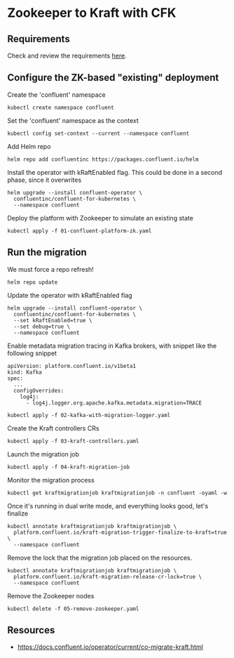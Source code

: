 # Zookeeper to Kraft with CFK

## Requirements

Check and review the requirements [here](https://docs.confluent.io/operator/current/co-migrate-kraft.html#requirements-and-considerations).


## Configure the ZK-based "existing" deployment


Create the 'confluent' namespace
```
kubectl create namespace confluent
``` 


Set the 'confluent' namespace as the context
```
kubectl config set-context --current --namespace confluent
```


Add Helm repo
```
helm repo add confluentinc https://packages.confluent.io/helm
```


Install the operator with kRaftEnabled flag. This could be done in a second phase, since it overwrites
```
helm upgrade --install confluent-operator \
  confluentinc/confluent-for-kubernetes \
  --namespace confluent
```


Deploy the platform with Zookeeper to simulate an existing state
```
kubectl apply -f 01-confluent-platform-zk.yaml
```


## Run the migration

We must force a repo refresh!
```
helm repo update
```

Update the operator with kRaftEnabled flag
```
helm upgrade --install confluent-operator \
  confluentinc/confluent-for-kubernetes \
  --set kRaftEnabled=true \
  --set debug=true \
  --namespace confluent
```

Enable metadata migration tracing in Kafka brokers, with snippet like the following snippet
```
apiVersion: platform.confluent.io/v1beta1
kind: Kafka
spec:
  ...
  configOverrides:
    log4j:
      - log4j.logger.org.apache.kafka.metadata.migration=TRACE
```

```
kubectl apply -f 02-kafka-with-migration-logger.yaml
```


Create the Kraft controllers CRs
```
kubectl apply -f 03-kraft-controllers.yaml
```


Launch the migration job
```
kubectl apply -f 04-kraft-migration-job
```

Monitor the migration process
```
kubectl get kraftmigrationjob kraftmigrationjob -n confluent -oyaml -w
```


Once it's running in dual write mode, and everything looks good, let's finalize
```
kubectl annotate kraftmigrationjob kraftmigrationjob \
  platform.confluent.io/kraft-migration-trigger-finalize-to-kraft=true \
  --namespace confluent
```

Remove the lock that the migration job placed on the resources.
```
kubectl annotate kraftmigrationjob kraftmigrationjob \
  platform.confluent.io/kraft-migration-release-cr-lock=true \
  --namespace confluent
```

Remove the Zookeeper nodes
```
kubectl delete -f 05-remove-zookeeper.yaml
```

## Resources

- https://docs.confluent.io/operator/current/co-migrate-kraft.html
